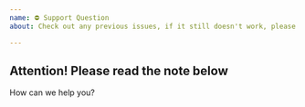 ```yaml
---
name: ⛔ Support Question
about: Check out any previous issues, if it still doesn't work, please fill the form below.

---
```


## Attention! Please read the note below

How can we help you?

